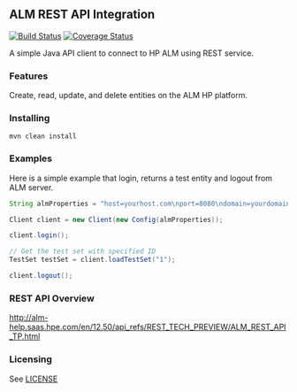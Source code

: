 ## ALM REST API Integration
[![Build Status](https://travis-ci.org/okean/alm-rest-api.svg?branch=master)](https://travis-ci.org/okean/alm-rest-api)
[![Coverage Status](https://coveralls.io/repos/github/okean/alm-rest-api/badge.svg?branch=master)](https://coveralls.io/github/okean/alm-rest-api?branch=master)

A simple Java API client to connect to HP ALM using REST service.

### Features
Create, read, update, and delete entities on the ALM HP platform.

### Installing
```
mvn clean install
```

### Examples
Here is a simple example that login, returns a test entity and logout from ALM server.
```java
String almProperties = "host=yourhost.com\nport=8080\ndomain=yourdomain\nproject=yourproject\nusername=yourlogin\npassword=yourpassword"

Client client = new Client(new Config(almProperties));

client.login();

// Get the test set with specified ID
TestSet testSet = client.loadTestSet("1");

client.logout();
```

### REST API Overview
http://alm-help.saas.hpe.com/en/12.50/api_refs/REST_TECH_PREVIEW/ALM_REST_API_TP.html

### Licensing
See [LICENSE](https://github.com/okean/alm-rest-api/blob/master/LICENSE)

